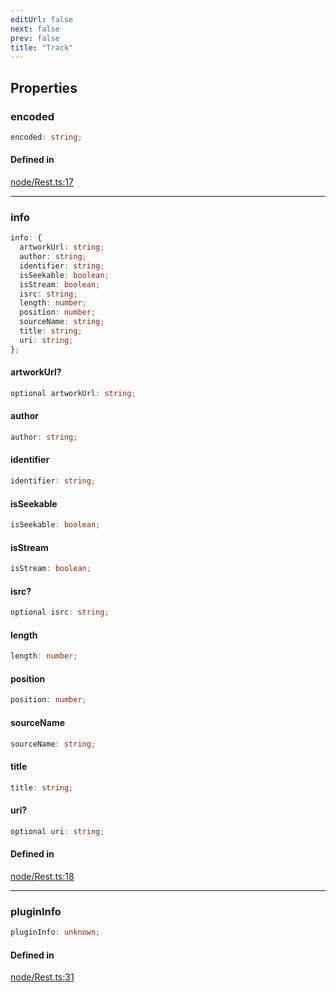 ```yaml
---
editUrl: false
next: false
prev: false
title: "Track"
---
```


## Properties

<a id="encoded" name="encoded"></a>

### encoded

```ts
encoded: string;
```

#### Defined in

[node/Rest.ts:17](https://github.com/shipgirlproject/shoukaku/blob/761f40f7c0b54473070fa1c40602d1504a8bf167/src/node/Rest.ts#L17)

***

<a id="info" name="info"></a>

### info

```ts
info: {
  artworkUrl: string;
  author: string;
  identifier: string;
  isSeekable: boolean;
  isStream: boolean;
  isrc: string;
  length: number;
  position: number;
  sourceName: string;
  title: string;
  uri: string;
};
```

<a id="artworkurl" name="artworkurl"></a>

#### artworkUrl?

```ts
optional artworkUrl: string;
```

<a id="author" name="author"></a>

#### author

```ts
author: string;
```

<a id="identifier" name="identifier"></a>

#### identifier

```ts
identifier: string;
```

<a id="isseekable" name="isseekable"></a>

#### isSeekable

```ts
isSeekable: boolean;
```

<a id="isstream" name="isstream"></a>

#### isStream

```ts
isStream: boolean;
```

<a id="isrc" name="isrc"></a>

#### isrc?

```ts
optional isrc: string;
```

<a id="length" name="length"></a>

#### length

```ts
length: number;
```

<a id="position" name="position"></a>

#### position

```ts
position: number;
```

<a id="sourcename" name="sourcename"></a>

#### sourceName

```ts
sourceName: string;
```

<a id="title" name="title"></a>

#### title

```ts
title: string;
```

<a id="uri" name="uri"></a>

#### uri?

```ts
optional uri: string;
```

#### Defined in

[node/Rest.ts:18](https://github.com/shipgirlproject/shoukaku/blob/761f40f7c0b54473070fa1c40602d1504a8bf167/src/node/Rest.ts#L18)

***

<a id="plugininfo" name="plugininfo"></a>

### pluginInfo

```ts
pluginInfo: unknown;
```

#### Defined in

[node/Rest.ts:31](https://github.com/shipgirlproject/shoukaku/blob/761f40f7c0b54473070fa1c40602d1504a8bf167/src/node/Rest.ts#L31)
